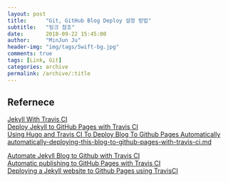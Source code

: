 ```yaml
---
layout: post
title:      "Git, GitHub Blog Deploy 설정 방법"
subtitle:   "링크 참조"
date:       2018-09-22 15:45:00
author:     "MinJun Ju"
header-img: "img/tags/Swift-bg.jpg"
comments: true 
tags: [Link, Git]
categories: archive
permalink: /archive/:title
---
```


## Refernece 

[Jekyll With Travis CI](https://jekyllrb.com/docs/continuous-integration/travis-ci/#the-html-proofer-executable)<br>
[Deploy Jekyll to GitHub Pages with Travis CI](https://ayastreb.me/deploy-jekyll-to-github-pages-with-travis-ci/)<br>
[Using Hugo and Travis CI To Deploy Blog To Github Pages Automatically](https://axdlog.com/2018/using-hugo-and-travis-ci-to-deploy-blog-to-github-pages-automatically/)<br>
[automatically-deploying-this-blog-to-github-pages-with-travis-ci.md](https://github.com/asmeurer/blog/blob/master/posts/automatically-deploying-this-blog-to-github-pages-with-travis-ci.md)<br>

[Automate Jekyll Blog to Github with Travis CI](http://revanthrevoori.com/blog/2015/11/jekyllRakeTravisCI)<br>
[Automatic publishing to GitHub Pages with Travis CI](https://evansosenko.com/posts/automatic-publishing-github-pages-travis-ci/)<br>
[Deploying a Jekyll website to Github Pages using TravisCI](http://sgoettschkes.me/p/deploying-a-jekyll-website-to-github-pages-using-travisci.html)